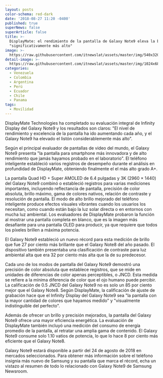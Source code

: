 ```yaml
---
layout: posts
color-schema: red-dark
date: '2018-08-27 11:20 -0400'
published: true
superNews: false
superArticle: false
title: >-
  DisplayMate: el rendimiento de la pantalla de Galaxy Note9 eleva la barra
  "significativamente más alto"
image: >-
  https://raw.githubusercontent.com/itnewslat/assets/master/img/540x320/Samsung-Galaxy-note9-p.jpg
detail-image: >-
  https://raw.githubusercontent.com/itnewslat/assets/master/img/1024x680/Samsung-Galaxy-note9-g.jpg
categories:
  - Venezuela
  - Colombia
  - Argentina
  - Perú
  - Ecuador
  - Chile
  - Panama
tags:
  - Movilidad
---
```

DisplayMate Technologies ha completado su evaluación integral de Infinity Display del Galaxy Note9 y los resultados son claros: "El nivel de rendimiento y excelencia de la pantalla ha ido aumentando cada año, y el Galaxy Note9 ha elevado el listón considerablemente más alto".

Según el principal evaluador de pantallas de video del mundo, el Galaxy Note9 presenta "la pantalla para smartphone más innovadora y de alto rendimiento que jamás hayamos probado en el laboratorio". El teléfono inteligente estableció varios registros de desempeño durante el análisis en profundidad de DisplayMate, obteniendo finalmente el el más alto grado A+.

La pantalla Quad HD + Super AMOLED de 6.4 pulgadas y 3K (2960 × 1440) del Galaxy Note9 combinó o estableció registros para varias mediciones importantes, incluyendo reflectancia de pantalla, precisión de color absoluta, brillo máximo, gama de colores nativos, relación de contraste y resolución de pantalla.
El modo de alto brillo mejorado del teléfono inteligente produce efectos visuales vibrantes cuando los usuarios los necesitan, como cuando están bajo la luz solar directa o en entornos con mucha luz ambiental. Los evaluadores de DisplayMate probaron la función al mostrar una pantalla completa en blanco, que es la imagen más desafiante para una pantalla OLED para producir, ya que requiere que todos los píxeles brillen a máxima potencia.

El Galaxy Note9 estableció un nuevo récord para esta medición de brillo que fue 27 por ciento más brillante que el Galaxy Note8 del año pasado. El dispositivo también presentaba una clasificación de contraste para luz ambiental alta que era 32 por ciento más alta que la de su predecesor.

Cada uno de los modos de pantalla del Galaxy Note9 demostró una precisión de color absoluta que establece registros, que se mide en unidades de diferencias de color apenas perceptibles, o JNCD. Esta medida se refiere a la mínima diferencia de color que el ojo humano puede percibir. La calificación de 0.5 JNCD del Galaxy Note9 no es solo un 85 por ciento mejor que el Galaxy Note8. Según DisplayMate, la calificación de ajuste de grabación hace que el Infinity Display del Galaxy Note9 sea "la pantalla con la mayor cantidad de colores que hayamos medido" y "visualmente indistinguible del perfecto".

Además de ofrecer un brillo y precisión mejorados, la pantalla del Galaxy Note9 ofrece una mayor eficiencia energética. La evaluación de DisplayMate también incluyó una medición del consumo de energía promedio de la pantalla, al retratar una amplia gama de contenido. El Galaxy Note9 consume solo 1.10 vatios de potencia, lo que lo hace 8 por ciento más eficiente que el Galaxy Note8.

Galaxy Note9 estará disponible a partir del 24 de agosto de 2018 en mercados seleccionados. Para obtener más información sobre el teléfono insignia más nuevo de Samsung y su pantalla que marca el récord, echa un vistazo al resumen de todo lo relacionado con Galaxy Note9 de Samsung Newsroom.
